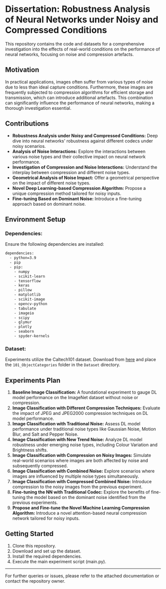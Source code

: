 # Dissertation: Robustness Analysis of Neural Networks under Noisy and Compressed Conditions

This repository contains the code and datasets for a comprehensive investigation into the effects of real-world conditions on the performance of neural networks, focusing on noise and compression artefacts.

## Motivation

In practical applications, images often suffer from various types of noise due to less than ideal capture conditions. Furthermore, these images are frequently subjected to compression algorithms for efficient storage and transmission, which can introduce additional artefacts. This combination can significantly influence the performance of neural networks, making a thorough investigation essential.

## Contributions

- **Robustness Analysis under Noisy and Compressed Conditions:** Deep dive into neural networks' robustness against different codecs under noisy scenarios.
- **Analysis of Noise Interactions:** Explore the interactions between various noise types and their collective impact on neural network performance.
- **Investigation of Compression and Noise Interactions:** Understand the interplay between compression and different noise types.
- **Geometrical Analysis of Noise Impact:** Offer a geometrical perspective on the impact of different noise types.
- **Novel Deep Learning-based Compression Algorithm:** Propose a unique compression method tailored for noisy inputs.
- **Fine-tuning Based on Dominant Noise:** Introduce a fine-tuning approach based on dominant noise.

## Environment Setup

### Dependencies:

Ensure the following dependencies are installed:

```bash
dependencies:
  - python=3.9
  - pip
  - pip:
    - numpy
    - scikit-learn
    - tensorflow
    - keras
    - pillow
    - matplotlib
    - scikit-image
    - opencv-python
    - tabulate
    - imageio
    - scipy
    - glymur
    - plotly
    - seaborn
    - spyder-kernels
```

### Dataset:

Experiments utilize the Caltech101 dataset. Download from [here](https://data.caltech.edu/records/mzrjq-6wc02) and place the `101_ObjectCategories` folder in the `Dataset` directory.

## Experiments Plan

1. **Baseline Image Classification:** A foundational experiment to gauge DL model performance on the ImageNet dataset without noise or compression.
2. **Image Classification with Different Compression Techniques:** Evaluate the impact of JPEG and JPEG2000 compression techniques on DL model performance.
3. **Image Classification with Traditional Noise:** Assess DL model performance under traditional noise types like Gaussian Noise, Motion Blur, and Salt and Pepper Noise.
4. **Image Classification with New Trend Noise:** Analyze DL model robustness under emerging noise types, including Colour Variation and Brightness shifts.
5. **Image Classification with Compression on Noisy Images:** Simulate real-world scenarios where images are both affected by noise and subsequently compressed.
6. **Image Classification with Combined Noise:** Explore scenarios where images are influenced by multiple noise types simultaneously.
7. **Image Classification with Compressed Combined Noise:** Introduce compression to the noisy images from the previous experiment.
8. **Fine-tuning the NN with Traditional Codec:** Explore the benefits of fine-tuning the model based on the dominant noise identified from the previous experiments.
9. **Propose and Fine-tune the Novel Machine Learning Compression Algorithm:** Introduce a novel attention-based neural compression network tailored for noisy inputs.

## Getting Started

1. Clone this repository.
2. Download and set up the dataset.
3. Install the required dependencies.
4. Execute the main experiment script (main.py).

---

For further queries or issues, please refer to the attached documentation or contact the repository owner.
